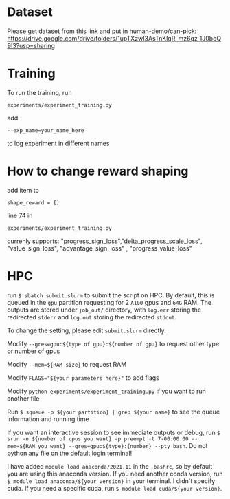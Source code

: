 # Dataset
Please get dataset from this link and put in human-demo/can-pick:
https://drive.google.com/drive/folders/1upTXzwI3AsTnKlqR_mz6qz_1J0boQ9I3?usp=sharing

# Training

To run the training, run 
```
experiments/experiment_training.py
```

add 

```
--exp_name=your_name_here
```
to log experiment in different names

# How to change reward shaping
add item to
```
shape_reward = []
```

line 74 in 
```
experiments/experiment_training.py
```

currenly supports: "progress_sign_loss","delta_progress_scale_loss", "value_sign_loss", "advantage_sign_loss" , "progress_value_loss"

# HPC
run `$ sbatch submit.slurm` to submit the script on HPC. By default, this is queued in the `gpu` partition requesting for 2 `A100` gpus and `64G` RAM. The outputs are stored under `job_out/` directory, with `log.err` storing the redirected `stderr` and `log.out` storing the redirected `stdout`.

To change the setting, please edit `submit.slurm` directly. 

Modify `--gres=gpu:${type of gpu}:${number of gpu}` to request other type or number of gpus 

Modify `--mem=${RAM size}` to request RAM 

Modify `FLAGS="${your parameters here}"` to add flags 

Modify `python experiments/experiment_training.py` if you want to run another file 

Run `$ squeue -p ${your partition} | grep ${your name}` to see the queue information and running time 

If you want an interactive session to see immediate outputs or debug, run `$ srun -n ${number of cpus you want} -p preempt -t 7-00:00:00 --mem=${RAM you want} --gres=gpu:${type}:{number} --pty bash`. Do not python any file on the default login terminal! 

I have added `module load anaconda/2021.11` in the `.bashrc`, so by default you are using this anaconda version. If you need another conda version, run `$ module load anaconda/${your version}` in your terminal. I didn't specify cuda. If you need a specific cuda, run `$ module load cuda/${your version}`.
